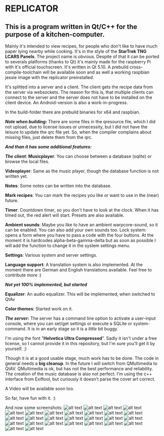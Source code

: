 # REPLICATOR

## This is a program written in Qt/C++ for the purpose of a kitchen-computer.
Mainly it's intended to view recipes, for people who don't like to have much paper lying nearby while cooking.
It's in the style of the **StarTrek TNG LCARS Panels**.
The project name is obvious.
Despite of that it can be ported to severals platforms (thanks to Qt) it's mainly made for the raspberry Pi with it's official touchscreen.
It's written in Qt 5.10. A prebuild cross-compile-toolchain will be available soon and as well a working raspbian jessie image with the replicator preinstalled.

It's splitted into a server and a client.
The client gets the recipe data from the server via websockets. The reason for this is, that multiple clients can connect to the server and the server does not have to be installed on the client device.
An Android-version is also a work-in-progress.

In the build-folder there are prebuild binaries for x64 and raspbian.

***Note when building:*** There are some files in the qresource file, which I did not upload, due to license issues or unnecessity, but I did not have the leisure to update the qrc file yet. So, when the compiler complains about missing files, just delete them from the qrc.

***And than it has some additional features:***

***The client***:
**Musicplayer**: You can choose between a database (sqlite) or browse the local files.

**Videoplayer**: Same as the music player, though the database function is not written yet.

**Notes**: Some notes can be written into the database.

**Mark recipes**: You can mark the recipes you like or want to use in the (near) future.

**Timer**: Countdown timer, so you don't have to look at the clock. When it has timed out, the red alert will start. Presets are also available.

**Ambient sounds**: Maybe you like to have an ambient warpcore-sound, so it can be enabled. You can also add your own sounds too.
Lock system: opens a form where you have to pass a code with the four buttons. At the moment it is hardcodes alpha-beta-gamma-delta but as soon as possible I will add the function to change it in the system settings menu.

**Settings**: Various system and server settings.

**Language support**: A translation system is also implemented. At the moment there are German and English translations available. Feel free to contribute more :)

***Not yet 100% implemented, but started***

**Equalizer**: An audio equalizer. This will be implemented, when switched to QtAv

**Color themes**: Started work on it. 


***The server:***
The server has a command line option to activate a user-input console, where you can set/get settings or execute a SQLite or system-command. It is in an early stage so it is a *little* bit buggy.

I'm using the font "**Helvetica Ultra Compressed**". Sadly it isn't under a free license, so I cannot provide it in this repository, but I'm sure you'll get it by yourself. ;)

Though it is at a good usable stage, much work has to be done. The code in general needs a **big cleanup**. In the future I will switch from QMultimedia to QtAV. QMultimedia is ok, but has not the best performance and reliability. The creation of the music database is also not perfect. I'm using the c++ interface from Exiftool, but curiously it doesn't parse the cover art correct.

A Video will be available soon too.

So far, have fun with it. :)

And now some screenshots:
![alt text](https://raw.githubusercontent.com/din-a-testware/qt-replicator/master/screenshots/media_database1.png "Music Database Folders")
![alt text](https://raw.githubusercontent.com/din-a-testware/qt-replicator/master/screenshots/media_database2.png "Music Database Artists")
![alt text](https://raw.githubusercontent.com/din-a-testware/qt-replicator/master/screenshots/media_start.png "Media Tab")
![alt text](https://raw.githubusercontent.com/din-a-testware/qt-replicator/master/screenshots/music_player1.png "Music Player Details")
![alt text](https://raw.githubusercontent.com/din-a-testware/qt-replicator/master/screenshots/music_player_playlist.png "Music Player Playlist")
![alt text](https://raw.githubusercontent.com/din-a-testware/qt-replicator/master/screenshots/music_player_mode.png "Music Player Playback Mode")
![alt text](https://raw.githubusercontent.com/din-a-testware/qt-replicator/master/screenshots/media_database1.png "Music Database Folders")
![alt text](https://raw.githubusercontent.com/din-a-testware/qt-replicator/master/screenshots/notes.png "Notes")
![alt text](https://raw.githubusercontent.com/din-a-testware/qt-replicator/master/screenshots/recipe_read.png "The recipe itself")
![alt text](https://raw.githubusercontent.com/din-a-testware/qt-replicator/master/screenshots/recipe_search.png "Search recipe")
![alt text](https://raw.githubusercontent.com/din-a-testware/qt-replicator/master/screenshots/recipe_start.png "Recipe start with image")
![alt text](https://raw.githubusercontent.com/din-a-testware/qt-replicator/master/screenshots/serversettings.png "Server settings")
![alt text](https://raw.githubusercontent.com/din-a-testware/qt-replicator/master/screenshots/settings_1.png "Some settings")
![alt text](https://raw.githubusercontent.com/din-a-testware/qt-replicator/master/screenshots/settings_display.png "Display Settings")
![alt text](https://raw.githubusercontent.com/din-a-testware/qt-replicator/master/screenshots/system_ambient.png "Ambient sounds")
![alt text](https://raw.githubusercontent.com/din-a-testware/qt-replicator/master/screenshots/system_audio.png "Audio settings")
![alt text](https://raw.githubusercontent.com/din-a-testware/qt-replicator/master/screenshots/system_equalizer.png "Equalizer")
![alt text](https://raw.githubusercontent.com/din-a-testware/qt-replicator/master/screenshots/system_language.png "Language chooser")
![alt text](https://raw.githubusercontent.com/din-a-testware/qt-replicator/master/screenshots/system_locked.png "Lock screen")
![alt text](https://raw.githubusercontent.com/din-a-testware/qt-replicator/master/screenshots/system_network.png "Network interfaces")
![alt text](https://raw.githubusercontent.com/din-a-testware/qt-replicator/master/screenshots/system_run.png "System command")
![alt text](https://raw.githubusercontent.com/din-a-testware/qt-replicator/master/screenshots/system.png "System")
![alt text](https://raw.githubusercontent.com/din-a-testware/qt-replicator/master/screenshots/timer.png "Timer")
![alt text](https://raw.githubusercontent.com/din-a-testware/qt-replicator/master/screenshots/database_settings.png "Database settings")
![alt text](https://raw.githubusercontent.com/din-a-testware/qt-replicator/master/screenshots/keyboard1.png "Keyboard")
![alt text](https://raw.githubusercontent.com/din-a-testware/qt-replicator/master/screenshots/keyboard2.png "Keyboard")
![alt text](https://raw.githubusercontent.com/din-a-testware/qt-replicator/master/screenshots/keyboard3.png "Keyboard")

